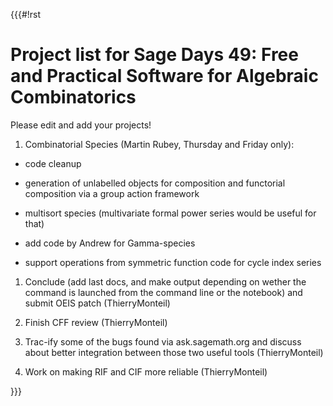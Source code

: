 {{{#!rst

Project list for Sage Days 49: Free and Practical Software for Algebraic Combinatorics
======================================================================================


Please edit and add your projects!

 1. Combinatorial Species (Martin Rubey, Thursday and Friday only):

  * code cleanup

  * generation of unlabelled objects for composition and functorial composition via a group action framework

  * multisort species (multivariate formal power series would be useful for that)

  * add code by Andrew for Gamma-species

  * support operations from symmetric function code for cycle index series

 1. Conclude (add last docs, and make output depending on wether the command is launched from the command line or the notebook) and submit OEIS patch (ThierryMonteil)

 1. Finish CFF review (ThierryMonteil)

 1. Trac-ify some of the bugs found via ask.sagemath.org and discuss about better integration between those two useful tools (ThierryMonteil)

 1. Work on making RIF and CIF more reliable (ThierryMonteil)


}}}

